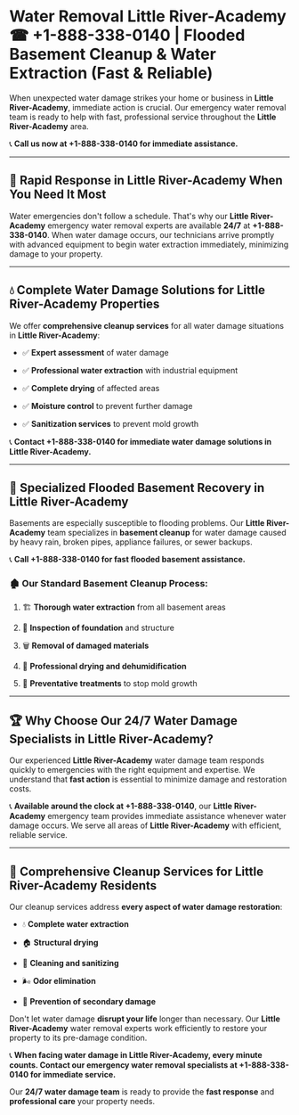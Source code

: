# Water Removal Little River-Academy ☎ +1-888-338-0140 | Flooded Basement Cleanup & Water Extraction (Fast & Reliable)

When unexpected water damage strikes your home or business in **Little River-Academy**, immediate action is crucial. Our emergency water removal team is ready to help with fast, professional service throughout the **Little River-Academy** area. 

📞 **Call us now at +1-888-338-0140 for immediate assistance.**
---
## 🚀 Rapid Response in Little River-Academy When You Need It Most
Water emergencies don't follow a schedule. That's why our **Little River-Academy** emergency water removal experts are available **24/7** at **+1-888-338-0140**. When water damage occurs, our technicians arrive promptly with advanced equipment to begin water extraction immediately, minimizing damage to your property.
---
## 💧 Complete Water Damage Solutions for Little River-Academy Properties
We offer **comprehensive cleanup services** for all water damage situations in **Little River-Academy**:
- ✅ **Expert assessment** of water damage  
- ✅ **Professional water extraction** with industrial equipment  
- ✅ **Complete drying** of affected areas  
- ✅ **Moisture control** to prevent further damage  
- ✅ **Sanitization services** to prevent mold growth  
📞 **Contact +1-888-338-0140 for immediate water damage solutions in Little River-Academy.**
---
## 🌊 Specialized Flooded Basement Recovery in Little River-Academy
Basements are especially susceptible to flooding problems. Our **Little River-Academy** team specializes in **basement cleanup** for water damage caused by heavy rain, broken pipes, appliance failures, or sewer backups. 
📞 **Call +1-888-338-0140 for fast flooded basement assistance.**
### 🏚️ Our Standard Basement Cleanup Process:
1. 🏗️ **Thorough water extraction** from all basement areas  
2. 🔎 **Inspection of foundation** and structure  
3. 🗑️ **Removal of damaged materials**  
4. 💨 **Professional drying and dehumidification**  
5. 🚫 **Preventative treatments** to stop mold growth  
---
## 🏆 Why Choose Our 24/7 Water Damage Specialists in Little River-Academy?
Our experienced **Little River-Academy** water damage team responds quickly to emergencies with the right equipment and expertise. We understand that **fast action** is essential to minimize damage and restoration costs.
📞 **Available around the clock at +1-888-338-0140**, our **Little River-Academy** emergency team provides immediate assistance whenever water damage occurs. We serve all areas of **Little River-Academy** with efficient, reliable service.
---
## 🧹 Comprehensive Cleanup Services for Little River-Academy Residents
Our cleanup services address **every aspect of water damage restoration**:
- 💧 **Complete water extraction**  
- 🏠 **Structural drying**  
- 🧼 **Cleaning and sanitizing**  
- 🌬️ **Odor elimination**  
- 🚫 **Prevention of secondary damage**  
Don't let water damage **disrupt your life** longer than necessary. Our **Little River-Academy** water removal experts work efficiently to restore your property to its pre-damage condition.
📞 **When facing water damage in Little River-Academy, every minute counts. Contact our emergency water removal specialists at +1-888-338-0140 for immediate service.**
Our **24/7 water damage team** is ready to provide the **fast response** and **professional care** your property needs.
